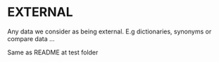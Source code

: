 # EXTERNAL

Any data we consider as being external. E.g dictionaries, synonyms or compare data ...

Same as README at test folder